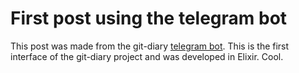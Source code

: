 # First post using the telegram bot


This post was made from the git-diary [telegram bot](https://github.com/pboueke/git-diary-telegram). This is the first interface of the git-diary project and was developed in Elixir. Cool.